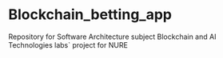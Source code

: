 # Blockchain_betting_app
Repository for Software Architecture subject Blockchain and AI Technologies labs` project for NURE
